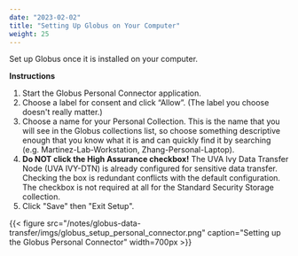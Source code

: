 ```yaml
---
date: "2023-02-02"
title: "Setting Up Globus on Your Computer"
weight: 25
---
```


Set up Globus once it is installed on your computer.

**Instructions**

1. Start the Globus Personal Connector application.
2. Choose a label for consent and click “Allow”. (The label you choose doesn't really matter.)
3. Choose a name for your Personal Collection. This is the name that you will see in the Globus collections list, so choose something descriptive enough that you know what it is and can quickly find it by searching (e.g. Martinez-Lab-Workstation, Zhang-Personal-Laptop).
4. **Do NOT click the High Assurance checkbox!** The UVA Ivy Data Transfer Node (UVA IVY-DTN) is already configured for sensitive data transfer. Checking the box is redundant conflicts with the default configuration.  The checkbox is not required at all for the Standard Security Storage collection. 
5. Click "Save" then "Exit Setup".

{{< figure src="/notes/globus-data-transfer/imgs/globus_setup_personal_connector.png" caption="Setting up the Globus Personal Connector" width=700px >}}


